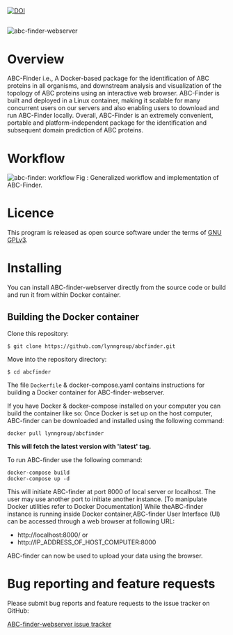 [![DOI](https://zenodo.org/badge/DOI/10.5281/zenodo.3733587.svg)](https://doi.org/10.5281/zenodo.3733587)

##
![abc-finder-webserver](https://raw.githubusercontent.com/lynngroup/abcfinder/master/ABC-finder.png)
##
# Overview 
ABC-Finder i.e., A Docker-based package for the identification of ABC proteins in all organisms, and downstream analysis and visualization of the topology of ABC proteins using an interactive web browser. ABC-Finder is built and deployed in a Linux container, making it scalable for many concurrent users on our servers and also enabling users to download and run ABC-Finder locally. Overall, ABC-Finder is an extremely convenient, portable and platform-independent package for the identification and subsequent domain prediction of ABC proteins. 

# Workflow
![abc-finder: workflow](https://github.com/lynngroup/abcfinder/blob/master/abc-finder_feb.svg)
Fig : Generalized workflow and implementation of ABC-Finder. 
# Licence
This program is released as open source software under the terms of [GNU GPLv3](https://github.com/lynngroup/abcfinder/blob/master/LICENSE).

# Installing

You can install ABC-finder-webserver directly from the source code or build and run it from within Docker container.

## Building the Docker container 

Clone this repository: 
```
$ git clone https://github.com/lynngroup/abcfinder.git

```

Move into the repository directory:
```
$ cd abcfinder
```

The file `Dockerfile`  &  docker-compose.yaml contains instructions for building a Docker container for ABC-finder-webserver.

If you have Docker & docker-compose  installed on your computer you can build the container like so:
Once Docker is set up on the host computer, ABC-finder can be downloaded and installed using the following command:

```shell
docker pull lynngroup/abcfinder
```
**This will fetch the latest version with 'latest' tag.**

To run ABC-finder use the following command:
```shell
docker-compose build
docker-compose up -d 
```

This will initiate ABC-finder at port 8000 of local server or localhost. The user may use another port to initiate another instance. [To manipulate Docker utilities refer to Docker Documentation]
While theABC-finder instance is running inside Docker container,ABC-finder User Interface (UI) can be accessed through a web browser at following URL:
- http://localhost:8000/ or
- http://IP_ADDRESS_OF_HOST_COMPUTER:8000

ABC-finder can now be used to upload your data using the browser.

# Bug reporting and feature requests

Please submit bug reports and feature requests to the issue tracker on GitHub:

[ABC-finder-webserver issue tracker](https://github.com/lynngroup/abcfinder/issues)
